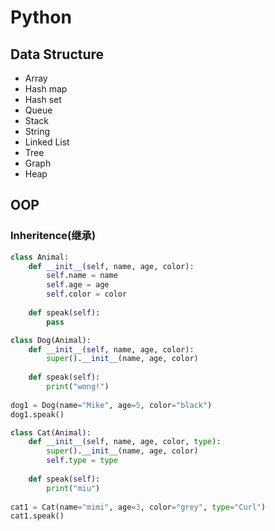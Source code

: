 # Python

## Data Structure

- Array
- Hash map
- Hash set
- Queue 
- Stack
- String
- Linked List
- Tree
- Graph
- Heap

## OOP

### Inheritence(继承)

```python
class Animal:
    def __init__(self, name, age, color):
        self.name = name
        self.age = age
        self.color = color
        
    def speak(self):
        pass

class Dog(Animal):
    def __init__(self, name, age, color):
        super().__init__(name, age, color)
        
    def speak(self):
        print("wong!")
        
dog1 = Dog(name="Mike", age=5, color="black")
dog1.speak()

class Cat(Animal):
    def __init__(self, name, age, color, type):
        super().__init__(name, age, color)
        self.type = type
        
    def speak(self):
        print("miu")
        
cat1 = Cat(name="mimi", age=3, color="grey", type="Curl")
cat1.speak() 
```





